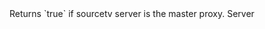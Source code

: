 <function name="IsMasterProxy" parent="sourcetv" type="libraryfunc">
	<description>
		Returns `true` if sourcetv server is the master proxy.  
	</description>
	<realm>Server</realm>
	<rets>
		<ret name="master" type="boolean"></ret>
	</rets>
</function>